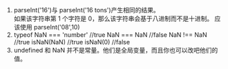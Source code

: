 1. parseInt('16')与 parseInt('16 tons')产生相同的结果。  
   如果该字符串第 1 个字符是 0，那么该字符串会基于八进制而不是十进制。
   应该使用 parseInt('08',10)
2. typeof NaN === 'number' //true
   NaN === NaN //false
   NaN !== NaN //true
   isNaN(NaN) //true
   isNaN(0) //false
3. undefined 和 NaN 并不是常量。他们是全局变量，而且你也可以改吧他们的值。
